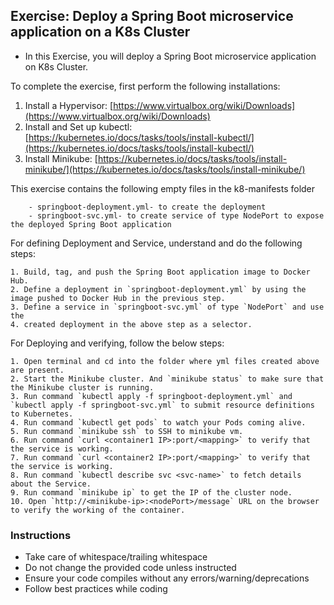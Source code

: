## Exercise: Deploy a Spring Boot microservice application on a K8s Cluster

* In this Exercise, you will deploy a Spring Boot microservice application on K8s Cluster.

To complete the exercise, first perform the following installations:
1.  Install a Hypervisor: [https://www.virtualbox.org/wiki/Downloads](https://www.virtualbox.org/wiki/Downloads)
2.  Install and Set up kubectl: [https://kubernetes.io/docs/tasks/tools/install-kubectl/](https://kubernetes.io/docs/tasks/tools/install-kubectl/)    
3.  Install Minikube: [https://kubernetes.io/docs/tasks/tools/install-minikube/](https://kubernetes.io/docs/tasks/tools/install-minikube/)
     

This exercise contains the following empty files in the k8-manifests folder

		- springboot-deployment.yml- to create the deployment
		- springboot-svc.yml- to create service of type NodePort to expose the deployed Spring Boot application


For defining Deployment and Service, understand and do the following steps:

	1. Build, tag, and push the Spring Boot application image to Docker Hub.
	2. Define a deployment in `springboot-deployment.yml` by using the image pushed to Docker Hub in the previous step.
	3. Define a service in `springboot-svc.yml` of type `NodePort` and use the 
	4. created deployment in the above step as a selector.



For Deploying and verifying, follow the below steps:

	1. Open terminal and cd into the folder where yml files created above are present.
	2. Start the Minikube cluster. And `minikube status` to make sure that the Minikube cluster is running.
	3. Run command `kubectl apply -f springboot-deployment.yml` and `kubectl apply -f springboot-svc.yml` to submit resource definitions to Kubernetes.
	4. Run command `kubectl get pods` to watch your Pods coming alive.
	5. Run command `minikube ssh` to SSH to minikube vm.
	6. Run command `curl <container1 IP>:port/<mapping>` to verify that the service is working.
	7. Run command `curl <container2 IP>:port/<mapping>` to verify that the service is working.
	8. Run command `kubectl describe svc <svc-name>` to fetch details about the Service.
	9. Run command `minikube ip` to get the IP of the cluster node.
	10. Open `http://<minikube-ip>:<nodePort>/message` URL on the browser to verify the working of the container.

### Instructions
- Take care of whitespace/trailing whitespace
- Do not change the provided code unless instructed
- Ensure your code compiles without any errors/warning/deprecations
- Follow best practices while coding
